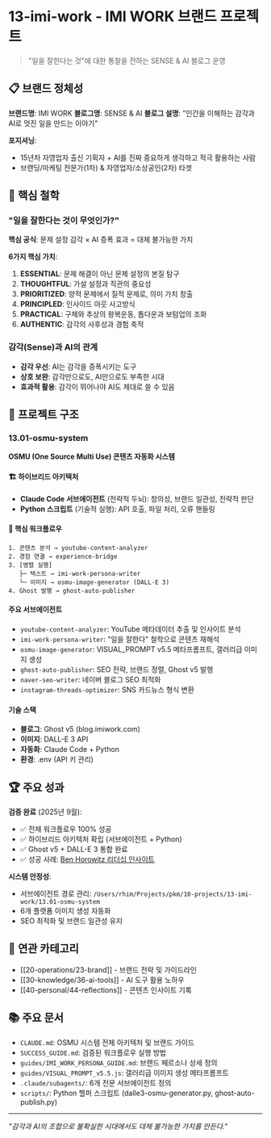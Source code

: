 # 13-imi-work - IMI WORK 브랜드 프로젝트

> "일을 잘한다는 것"에 대한 통찰을 전하는 SENSE & AI 블로그 운영

## 📋 브랜드 정체성

**브랜드명**: IMI WORK
**블로그명**: SENSE & AI
**블로그 설명**: "인간을 이해하는 감각과 AI로 멋진 일을 만드는 이야기"

**포지셔닝**:
- 15년차 자영업자 출신 기획자 + AI를 진짜 중요하게 생각하고 적극 활용하는 사람
- 브랜딩/마케팅 전문가(1차) & 자영업자/소상공인(2차) 타겟

## 🌟 핵심 철학

### "일을 잘한다는 것이 무엇인가?"

**핵심 공식**: 문제 설정 감각 × AI 증폭 효과 = 대체 불가능한 가치

**6가지 핵심 가치**:
1. **ESSENTIAL**: 문제 해결이 아닌 문제 설정의 본질 탐구
2. **THOUGHTFUL**: 가설 설정과 직관의 중요성
3. **PRIORITIZED**: 양적 문제에서 질적 문제로, 의미 가치 창출
4. **PRINCIPLED**: 인사이드 아웃 사고방식
5. **PRACTICAL**: 구체와 추상의 왕복운동, 톱다운과 보텀업의 조화
6. **AUTHENTIC**: 감각의 사후성과 경험 축적

### 감각(Sense)과 AI의 관계
- **감각 우선**: AI는 감각을 증폭시키는 도구
- **상호 보완**: 감각만으로도, AI만으로도 부족한 시대
- **효과적 활용**: 감각이 뛰어나야 AI도 제대로 쓸 수 있음

## 📁 프로젝트 구조

### 13.01-osmu-system
**OSMU (One Source Multi Use) 콘텐츠 자동화 시스템**

#### 🏗️ 하이브리드 아키텍처
- **Claude Code 서브에이전트** (전략적 두뇌): 창의성, 브랜드 일관성, 전략적 판단
- **Python 스크립트** (기술적 실행): API 호출, 파일 처리, 오류 핸들링

#### 🔄 핵심 워크플로우
```
1. 콘텐츠 분석 → youtube-content-analyzer
2. 경험 연결 → experience-bridge
3. [병렬 실행]
   ├─ 텍스트 → imi-work-persona-writer
   └─ 이미지 → osmu-image-generator (DALL-E 3)
4. Ghost 발행 → ghost-auto-publisher
```

#### 주요 서브에이전트
- `youtube-content-analyzer`: YouTube 메타데이터 추출 및 인사이트 분석
- `imi-work-persona-writer`: "일을 잘한다" 철학으로 콘텐츠 재해석
- `osmu-image-generator`: VISUAL_PROMPT v5.5 메타프롬프트, 갤러리급 이미지 생성
- `ghost-auto-publisher`: SEO 전략, 브랜드 정렬, Ghost v5 발행
- `naver-seo-writer`: 네이버 블로그 SEO 최적화
- `instagram-threads-optimizer`: SNS 카드뉴스 형식 변환

#### 기술 스택
- **블로그**: Ghost v5 (blog.imiwork.com)
- **이미지**: DALL-E 3 API
- **자동화**: Claude Code + Python
- **환경**: .env (API 키 관리)

## 🏆 주요 성과

**검증 완료** (2025년 9월):
- ✅ 전체 워크플로우 100% 성공
- ✅ 하이브리드 아키텍처 확립 (서브에이전트 + Python)
- ✅ Ghost v5 + DALL-E 3 통합 완료
- ✅ 성공 사례: [Ben Horowitz 리더십 인사이트](https://blog.imiwork.com/ben-horowitz-fear-leadership-insights-2/)

**시스템 안정성**:
- 서브에이전트 경로 관리: `/Users/rhim/Projects/pkm/10-projects/13-imi-work/13.01-osmu-system`
- 6개 플랫폼 이미지 생성 자동화
- SEO 최적화 및 브랜드 일관성 유지

## 🔗 연관 카테고리

- [[20-operations/23-brand]] - 브랜드 전략 및 가이드라인
- [[30-knowledge/36-ai-tools]] - AI 도구 활용 노하우
- [[40-personal/44-reflections]] - 콘텐츠 인사이트 기록

## 📚 주요 문서

- `CLAUDE.md`: OSMU 시스템 전체 아키텍처 및 브랜드 가이드
- `SUCCESS_GUIDE.md`: 검증된 워크플로우 실행 방법
- `guides/IMI_WORK_PERSONA_GUIDE.md`: 브랜드 페르소나 상세 정의
- `guides/VISUAL_PROMPT_v5.5.js`: 갤러리급 이미지 생성 메타프롬프트
- `.claude/subagents/`: 6개 전문 서브에이전트 정의
- `scripts/`: Python 헬퍼 스크립트 (dalle3-osmu-generator.py, ghost-auto-publish.py)

---

*"감각과 AI의 조합으로 불확실한 시대에서도 대체 불가능한 가치를 만든다."*

